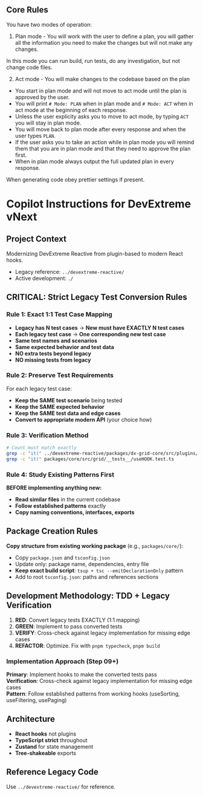 ## Core Rules

You have two modes of operation:

1. Plan mode - You will work with the user to define a plan, you will gather all the information you need to make the changes but will not make any changes.

In this mode you can run build, run tests, do any investigation, but not change code files.

2. Act mode - You will make changes to the codebase based on the plan

- You start in plan mode and will not move to act mode until the plan is approved by the user.
- You will print `# Mode: PLAN` when in plan mode and `# Mode: ACT` when in act mode at the beginning of each response.
- Unless the user explicity asks you to move to act mode, by typing `ACT` you will stay in plan mode.
- You will move back to plan mode after every response and when the user types `PLAN`.
- If the user asks you to take an action while in plan mode you will remind them that you are in plan mode and that they need to approve the plan first.
- When in plan mode always output the full updated plan in every response.

When generating code obey prettier settings if present.

# Copilot Instructions for DevExtreme vNext

## Project Context

Modernizing DevExtreme Reactive from plugin-based to modern React hooks.

- Legacy reference: `../devextreme-reactive/`
- Active development: `./`

## CRITICAL: Strict Legacy Test Conversion Rules

### Rule 1: Exact 1:1 Test Case Mapping

- **Legacy has N test cases** → **New must have EXACTLY N test cases**
- **Each legacy test case** → **One corresponding new test case**
- **Same test names and scenarios**
- **Same expected behavior and test data**
- **NO extra tests beyond legacy**
- **NO missing tests from legacy**

### Rule 2: Preserve Test Requirements

For each legacy test case:

- **Keep the SAME test scenario** being tested
- **Keep the SAME expected behavior**
- **Keep the SAME test data and edge cases**
- **Convert to appropriate modern API** (your choice how)

### Rule 3: Verification Method

```bash
# Count must match exactly
grep -c "it(" ../devextreme-reactive/packages/dx-grid-core/src/plugins/PLUGIN/computeds.test.ts
grep -c "it(" packages/core/src/grid/__tests__/useHOOK.test.ts
```

### Rule 4: Study Existing Patterns First

**BEFORE implementing anything new:**

- **Read similar files** in the current codebase
- **Follow established patterns** exactly
- **Copy naming conventions, interfaces, exports**

## Package Creation Rules

**Copy structure from existing working package** (e.g., `packages/core/`):

- Copy `package.json` and `tsconfig.json`
- Update only: package name, dependencies, entry file
- **Keep exact build script**: `tsup + tsc --emitDeclarationOnly` pattern
- Add to root `tsconfig.json`: paths and references sections

## Development Methodology: TDD + Legacy Verification

1. **RED**: Convert legacy tests EXACTLY (1:1 mapping)
2. **GREEN**: Implement to pass converted tests
3. **VERIFY**: Cross-check against legacy implementation for missing edge cases
4. **REFACTOR**: Optimize. Fix with `pnpm typecheck`, `pnpm build`

### Implementation Approach (Step 09+)

**Primary**: Implement hooks to make the converted tests pass  
**Verification**: Cross-check against legacy implementation for missing edge cases  
**Pattern**: Follow established patterns from working hooks (useSorting, useFiltering, usePaging)

## Architecture

- **React hooks** not plugins
- **TypeScript strict** throughout
- **Zustand** for state management
- **Tree-shakeable** exports

## Reference Legacy Code

Use `../devextreme-reactive/` for reference.
